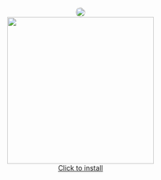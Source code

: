 <div align="center">
  <a href="https://discord.gg/gnuh77Dxgm" target="_blank">
  <img src="https://dcbadge.limes.pink/api/server/https://discord.gg/gnuh77Dxgm?style=flat" alt="Join Discord Server" style="border-radius: 15px; height: 20px;">
</a><br>
  <img src="https://github.com/user-attachments/assets/817a2014-e854-4a09-b40e-8b091ef620f5" width="300"><br>
  <a href="https://discord.com/application-directory/1276797546018377728">Click to install</a>
</div>

